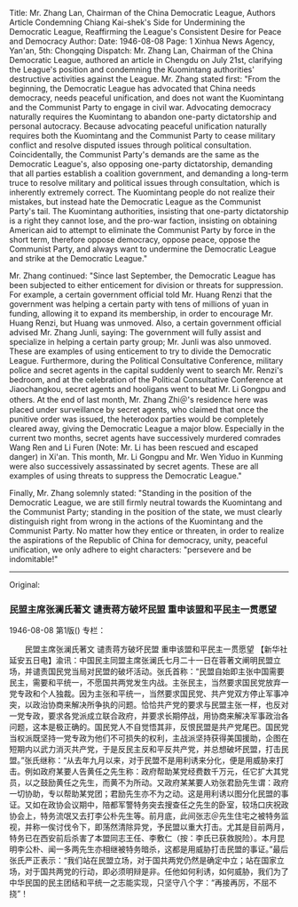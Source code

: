 Title: Mr. Zhang Lan, Chairman of the China Democratic League, Authors Article Condemning Chiang Kai-shek's Side for Undermining the Democratic League, Reaffirming the League's Consistent Desire for Peace and Democracy
Author:
Date: 1946-08-08
Page: 1
Xinhua News Agency, Yan'an, 5th: Chongqing Dispatch: Mr. Zhang Lan, Chairman of the China Democratic League, authored an article in Chengdu on July 21st, clarifying the League's position and condemning the Kuomintang authorities' destructive activities against the League. Mr. Zhang stated first: "From the beginning, the Democratic League has advocated that China needs democracy, needs peaceful unification, and does not want the Kuomintang and the Communist Party to engage in civil war. Advocating democracy naturally requires the Kuomintang to abandon one-party dictatorship and personal autocracy. Because advocating peaceful unification naturally requires both the Kuomintang and the Communist Party to cease military conflict and resolve disputed issues through political consultation. Coincidentally, the Communist Party's demands are the same as the Democratic League's, also opposing one-party dictatorship, demanding that all parties establish a coalition government, and demanding a long-term truce to resolve military and political issues through consultation, which is inherently extremely correct. The Kuomintang people do not realize their mistakes, but instead hate the Democratic League as the Communist Party's tail. The Kuomintang authorities, insisting that one-party dictatorship is a right they cannot lose, and the pro-war faction, insisting on obtaining American aid to attempt to eliminate the Communist Party by force in the short term, therefore oppose democracy, oppose peace, oppose the Communist Party, and always want to undermine the Democratic League and strike at the Democratic League."

Mr. Zhang continued: "Since last September, the Democratic League has been subjected to either enticement for division or threats for suppression. For example, a certain government official told Mr. Huang Renzi that the government was helping a certain party with tens of millions of yuan in funding, allowing it to expand its membership, in order to encourage Mr. Huang Renzi, but Huang was unmoved. Also, a certain government official advised Mr. Zhang Junli, saying: The government will fully assist and specialize in helping a certain party group; Mr. Junli was also unmoved. These are examples of using enticement to try to divide the Democratic League. Furthermore, during the Political Consultative Conference, military police and secret agents in the capital suddenly went to search Mr. Renzi's bedroom, and at the celebration of the Political Consultative Conference at Jiaochangkou, secret agents and hooligans went to beat Mr. Li Gongpu and others. At the end of last month, Mr. Zhang Zhi＠'s residence here was placed under surveillance by secret agents, who claimed that once the punitive order was issued, the heterodox parties would be completely cleared away, giving the Democratic League a major blow. Especially in the current two months, secret agents have successively murdered comrades Wang Ren and Li Furen (Note: Mr. Li has been rescued and escaped danger) in Xi'an. This month, Mr. Li Gongpu and Mr. Wen Yiduo in Kunming were also successively assassinated by secret agents. These are all examples of using threats to suppress the Democratic League."

Finally, Mr. Zhang solemnly stated: "Standing in the position of the Democratic League, we are still firmly neutral towards the Kuomintang and the Communist Party; standing in the position of the state, we must clearly distinguish right from wrong in the actions of the Kuomintang and the Communist Party. No matter how they entice or threaten, in order to realize the aspirations of the Republic of China for democracy, unity, peaceful unification, we only adhere to eight characters: "persevere and be indomitable!"



<hr /> 

Original: 


### 民盟主席张澜氏著文  谴责蒋方破坏民盟  重申该盟和平民主一贯愿望

1946-08-08
第1版()
专栏：

　　民盟主席张澜氏著文
    谴责蒋方破坏民盟
    重申该盟和平民主一贯愿望
    【新华社延安五日电】渝讯：中国民主同盟主席张澜氏七月二十一日在蓉著文阐明民盟立场，并谴责国民党当局对民盟的破坏活动。张氏首称：“民盟自始即主张中国需要民主，需要和平统一，不愿国共两党发生内战。主张民主，当然要求国民党放弃一党专政和个人独裁。因为主张和平统一，当然要求国民党、共产党双方停止军事冲突，以政治协商来解决所争执的问题。恰恰共产党的要求与民盟主张一样，也反对一党专政，要求各党派成立联合政府，并要求长期停战，用协商来解决军事政治各问题，这本是极正确的。国民党人不自觉悟其非，反恨民盟是共产党尾巴。国民党当权派既坚持一党专政为他们不可损失的权利，主战派坚持获得美国援助，企图在短期内以武力消灭共产党，于是反民主反和平反共产党，并总想破坏民盟，打击民盟。”张氏继称：“从去年九月以来，对于民盟不是用利诱来分化，便是用威胁来打击。例如政府某要人告黄任之先生称：政府帮助某党经费数千万元，任它扩大其党员，以之鼓励黄任之先生，而黄不为所动。又政府某某要人劝张君励先生谓：政府一切协助，专以帮助某党团；君励先生亦不为之动。这是用利诱以图分化民盟的事证。又如在政协会议期中，陪都军警特务突去搜查任之先生的卧室，较场口庆祝政协会上，特务流氓又去打李公朴先生等。前月底，此间张志＠先生住宅之被特务监视，并称一俟讨伐令下，即荡然清除异党，予民盟以重大打击。尤其是目前两月，特务已在西安前后杀害了本盟同志王任、李敷仁（按：李氏已获救脱险）。本月昆明李公朴、闻一多两先生亦相继被特务暗杀，这都是用威胁打击民盟的事证。”最后张氏严正表示：“我们站在民盟立场，对于国共两党仍然是确定中立；站在国家立场，对于国共两党的行动，即必须明辩是非。任他如何利诱，如何威胁，我们为了中华民国的民主团结和平统一之志能实现，只坚守八个字：“再接再厉，不屈不挠”！
